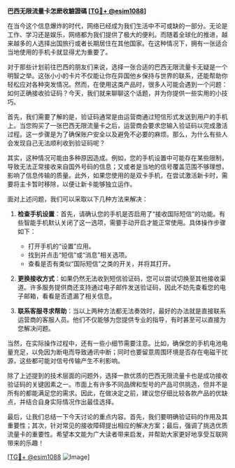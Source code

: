 **巴西无限流量卡怎麽收驗證碼 [[TG💪+ @esim1088](https://t.me/s/esim1088)]**

在当今这个信息爆炸的时代，网络已经成为我们生活中不可或缺的一部分。无论是工作、学习还是娱乐，网络都为我们提供了极大的便利。而随着全球化的推进，越来越多的人选择出国旅行或者长期居住在其他国家。在这种情况下，拥有一张适合当地使用的手机卡就显得尤为重要了。

对于那些计划前往巴西的朋友们来说，选择一张合适的巴西无限流量卡无疑是一个明智之举。这张小小的卡片不仅能让你在异国他乡保持与世界的联系，还能帮助你轻松应对各种突发情况。然而，在使用这类产品时，很多人可能会遇到一个问题：如何正确接收验证码？今天，我们就来聊聊这个话题，并为你提供一些实用的小技巧。

首先，我们需要了解的是，验证码通常是由运营商通过短信形式发送到用户的手机上。当您购买了一张巴西无限流量卡之后，运营商会要求您输入验证码以完成激活过程。这一步骤是为了确保账户安全以及避免不必要的麻烦。那么，为什么有些人会发现自己无法顺利收到验证码呢？

其实，这种情况可能由多种原因造成。例如，您的手机设置中可能存在某些限制，导致无法正常接收来自国外号码的信息；又或者是当地的信号覆盖范围不够理想，影响了信息传输的质量。此外，如果您使用的是双卡手机，在尝试激活新卡时，需要将主卡暂时移除，以便让新卡能够独立运作。

面对上述问题，我们可以采取以下几种方法来解决：

1. **检查手机设置**：首先，请确认您的手机是否启用了“接收国际短信”的功能。有些智能手机默认关闭了这一选项，需要手动开启才能正常使用。具体操作步骤如下：
   - 打开手机的“设置”应用。
   - 找到并点击“短信”或“消息”相关选项。
   - 查看是否有类似“国际短信”之类的开关，并将其打开。

2. **更换接收方式**：如果仍然无法收到短信验证码，您可以尝试切换至其他接收渠道。许多服务提供商还支持通过电子邮件发送验证码，因此不妨先查看您的电子邮箱，看看是否遗漏了相关信息。

3. **联系客服寻求帮助**：当以上两种方法都无法奏效时，最好的办法就是直接联系运营商的客服人员。他们不仅能够为您提供专业的指导，有时甚至可以直接为您解决问题。

当然，在实际操作过程中，还有一些小细节需要注意。比如，确保您的手机电池电量充足，以免因为断电而导致通讯中断；同时也要留意周围环境是否存在电磁干扰源，这些都可能对信号传输产生不利影响。

除了上述提到的技术层面的问题外，选择一款优质的巴西无限流量卡也是成功接收验证码的关键因素之一。市面上有许多不同品牌和型号的产品可供挑选，但并不是所有的都能满足您的需求。因此，在做决定之前，建议您仔细比较各款产品的优缺点，并结合自身实际情况作出最佳选择。

最后，让我们总结一下今天讨论的重点内容。首先，我们要明确验证码的作用及其重要性；其次，针对常见的接收障碍提出相应的解决方案；最后，强调了挑选优质流量卡的重要性。希望本文能为广大读者带来启发，并帮助大家更好地享受互联网带来的乐趣！

[[TG💪+ @esim1088](https://t.me/s/esim1088) ![Image](https://i.postimg.cc/4NQfJmqS/Snipaste-2025-05-13-00-14-12.png)]